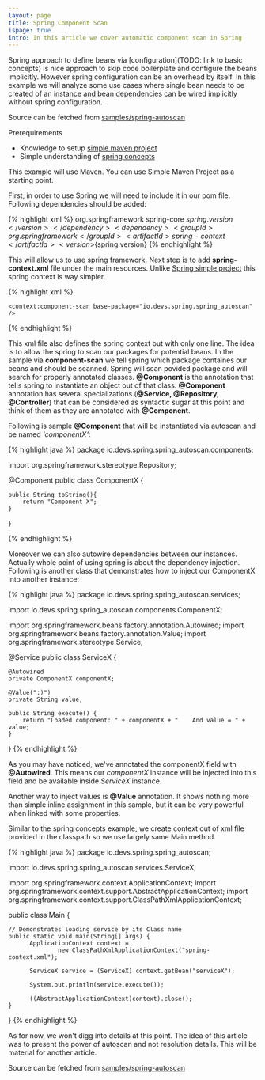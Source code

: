 ```yaml
---
layout: page
title: Spring Component Scan
ispage: true
intro: In this article we cover automatic component scan in Spring
---
```


Spring approach to define beans via [configuration](TODO: link to basic concepts) is nice approach to skip code boilerplate and configure the beans implicitly.
However spring configuration can be an overhead by itself. In this example we will analyze some use cases where single bean needs to be created of an instance and bean dependencies can be wired implicitly without spring configuration. 

Source can be fetched from [samples/spring-autoscan](https://github.com/devsio/samples/tree/master/spring-autoscan)

Prerequirements  

* Knowledge to setup [simple maven project](maven-helloworld)  
* Simple understanding of [spring concepts](spring-concepts)  


This example will use Maven. You can use Simple Maven Project as a starting point. 

First, in order to use Spring we will need to include it in our pom file. 
Following dependencies should be added:

{% highlight xml %}
		<dependency>
			<groupId>org.springframework</groupId>
			<artifactId>spring-core</artifactId>
			<version>${spring.version}</version>
		</dependency>
		<dependency>
			<groupId>org.springframework</groupId>
			<artifactId>spring-context</artifactId>
			<version>${spring.version}</version>
		</dependency>
{% endhighlight %}

This will allow us to use spring framework. 
Next step is to add **spring-context.xml** file under the main resources. Unlike [Spring simple project](/articles/spring-concepts) this spring context is way simpler.

{% highlight xml %}

<?xml version="1.0" encoding="UTF-8"?>

<beans xmlns="http://www.springframework.org/schema/beans"
	xmlns:xsi="http://www.w3.org/2001/XMLSchema-instance"
	xmlns:context="http://www.springframework.org/schema/context"
	xsi:schemaLocation="http://www.springframework.org/schema/beans
    http://www.springframework.org/schema/beans/spring-beans-4.1.xsd
    http://www.springframework.org/schema/context
	http://www.springframework.org/schema/context/spring-context-4.1.xsd">

    <context:component-scan base-package="io.devs.spring.spring_autoscan" />

</beans>

{% endhighlight %}

This xml file also defines the spring context but with only one line. The idea is to allow the spring to scan our packages for potential beans. 
In the sample via **component-scan** we tell spring which package containes our beans and should be scanned.
Spring will scan povided package and will search for properly annotated classes. 
**@Component** is the annotation that tells spring to instantiate an object out of that class. **@Component** annotation has several specializations (**@Service, @Repository, @Controller**) that can be considered as syntactic sugar at this point and think of them as they are annotated with **@Component**.

Following is sample **@Component** that will be instantiated via autoscan and be named *'componentX'*:

{% highlight java %}
package io.devs.spring.spring_autoscan.components;

import org.springframework.stereotype.Repository;

@Component
public class ComponentX {
	
	public String toString(){
		return "Component X";
	}
}

{% endhighlight %}

Moreover we can also autowire dependencies between our instances. Actually whole point of using spring is about the dependency injection. 
Following is another class that demonstrates how to inject our ComponentX into another instance:

{% highlight java %}
package io.devs.spring.spring_autoscan.services;

import io.devs.spring.spring_autoscan.components.ComponentX;

import org.springframework.beans.factory.annotation.Autowired;
import org.springframework.beans.factory.annotation.Value;
import org.springframework.stereotype.Service;

@Service
public class ServiceX {

	@Autowired
	private ComponentX componentX;

	@Value(":)")
	private String value;

	public String execute() {
		return "Loaded component: " + componentX + "    And value = " + value;
	}

}
{% endhighlight %}

As you may have noticed, we've annotated the componentX field with **@Autowired**. 
This means our *componentX* instance will be injected into this field and be available inside *ServiceX* instance.

Another way to inject values is **@Value** annotation. It shows nothing more than simple inline assignment in this sample, but it can be very powerful when linked with some properties. 

Similar to the spring concepts example, we create context out of xml file provided in the classpath so we use largely same Main method.

{% highlight java %}
package io.devs.spring.spring_autoscan;

import io.devs.spring.spring_autoscan.services.ServiceX;

import org.springframework.context.ApplicationContext;
import org.springframework.context.support.AbstractApplicationContext;
import org.springframework.context.support.ClassPathXmlApplicationContext;

public class Main {

	// Demonstrates loading service by its Class name
	public static void main(String[] args) {
	      ApplicationContext context = 
	              new ClassPathXmlApplicationContext("spring-context.xml");
	      
	      ServiceX service = (ServiceX) context.getBean("serviceX");

	      System.out.println(service.execute());
	      
	      ((AbstractApplicationContext)context).close();
	}

}
{% endhighlight %}

As for now, we won't digg into details at this point. The idea of this article was to present the power of autoscan and not resolution details. This will be material for another article. 

Source can be fetched from [samples/spring-autoscan](https://github.com/devsio/samples/tree/master/spring-autoscan)

